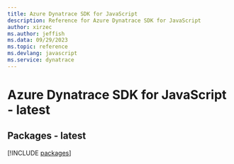 ```yaml
---
title: Azure Dynatrace SDK for JavaScript
description: Reference for Azure Dynatrace SDK for JavaScript
author: xirzec
ms.author: jeffish
ms.data: 09/29/2023
ms.topic: reference
ms.devlang: javascript
ms.service: dynatrace
---
```

# Azure Dynatrace SDK for JavaScript - latest
## Packages - latest
[!INCLUDE [packages](dynatrace-index.md)]